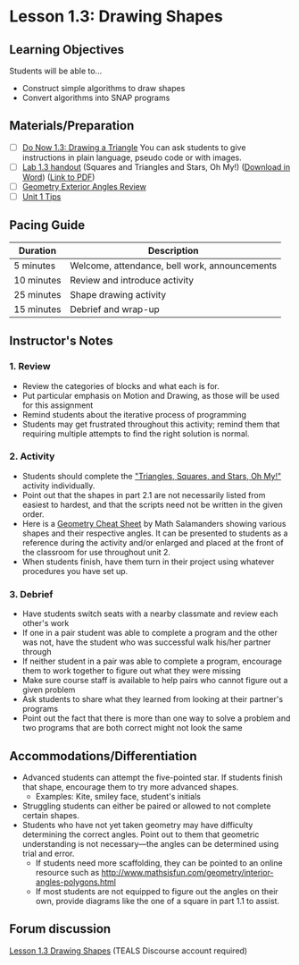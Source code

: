 # Lesson 1.3: Drawing Shapes

## Learning Objectives

Students will be able to...

* Construct simple algorithms to draw shapes
* Convert algorithms into SNAP programs

## Materials/Preparation

* [ ] [Do Now 1.3: Drawing a Triangle](do_now_13.md) You can ask students to give instructions in plain language, pseudo code or with images.
* [ ] [Lab 1.3 handout](lab_13.md) (Squares and Triangles and Stars, Oh My!) ([Download in Word](https://github.com/TEALSK12/introduction-to-computer-science/raw/master/Unit%201%20Word/Lab%201.3%20Squares%20Triangles.docx)) ([Link to PDF](https://github.com/TEALSK12/introduction-to-computer-science/raw/master/Unit%201%20PDF/Lab%201.3%20Squares%20Triangles.pdf))
* [ ] [Geometry Exterior Angles Review](Geometry_Exterior_Angles.pdf)
* [ ] [Unit 1 Tips](unit_1_tips.md)

## Pacing Guide

| Duration   | Description                                   |
| ---------- | --------------------------------------------- |
| 5 minutes  | Welcome, attendance, bell work, announcements |
| 10 minutes | Review and introduce activity                 |
| 25 minutes | Shape drawing activity                        |
| 15 minutes | Debrief and wrap-up                           |

## Instructor's Notes

### 1.  Review

* Review the categories of blocks and what each is for.
* Put particular emphasis on Motion and Drawing, as those will be used for this assignment
* Remind students about the iterative process of programming
* Students may get frustrated throughout this activity; remind them that requiring multiple attempts to find the right solution is normal.

### 2.  Activity

* Students should complete the ["Triangles, Squares, and Stars, Oh My!"](lab_13.md) activity individually.
* Point out that the shapes in part 2.1 are not necessarily listed from easiest to hardest, and that the scripts need not be written in the given order.
* Here is a [Geometry Cheat Sheet](https://www.math-salamanders.com/image-files/geometry-cheat-sheet-2-2d-shapes.gif) by Math Salamanders showing various shapes and their respective angles. It can be presented to students as a reference during the activity and/or enlarged and placed at the front of the classroom for use throughout unit 2.
* When students finish, have them turn in their project using whatever procedures you have set up.

### 3.  Debrief

* Have students switch seats with a nearby classmate and review each other's work
* If one in a pair student was able to complete a program and the other was not, have the student who was successful walk his/her partner through
* If neither student in a pair was able to complete a program, encourage them to work together to figure out what they were missing
* Make sure course staff is available to help pairs who cannot figure out a given problem
* Ask students to share what they learned from looking at their partner's programs
* Point out the fact that there is more than one way to solve a problem and two programs that are both correct might not look the same

## Accommodations/Differentiation

* Advanced students can attempt the five-pointed star. If students finish that shape, encourage them to try more advanced shapes.
  * Examples: Kite, smiley face, student's initials
* Struggling students can either be paired or allowed to not complete certain shapes.
* Students who have not yet taken geometry may have difficulty determining the correct angles. Point out to them that geometric understanding is not necessary—the angles can be determined using trial and error.
  * If students need more scaffolding, they can be pointed to an online resource such as <http://www.mathsisfun.com/geometry/interior-angles-polygons.html>
  * If most students are not equipped to figure out the angles on their own, provide diagrams like the one of a square in part 1.1 to assist.

## Forum discussion

[Lesson 1.3 Drawing Shapes](http://forums.tealsk12.org/c/unit-1-snap-basics/lesson-1-3-drawing-shapes) (TEALS Discourse account required)
